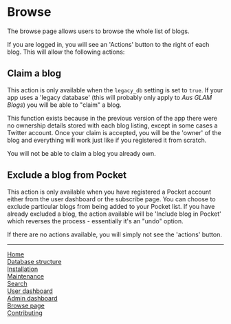 # Browse

The browse page allows users to browse the whole list of blogs.

If you are logged in, you will see an 'Actions' button to the right of each blog. This will allow the following actions:

## Claim a blog

This action is only available when the `legacy_db` setting is set to `true`. If your app uses a 'legacy database' (this will probably only apply to _Aus GLAM Blogs_) you will be able to "claim" a blog. 

This function exists because in the previous version of the app there were no ownership details stored with each blog listing, except in some cases a Twitter account. Once your claim is accepted, you will be the 'owner' of the blog and everything will work just like if you registered it from scratch. 

You will not be able to claim a blog you already own.

## Exclude a blog from Pocket

This action is only available when you have registered a Pocket account either from the user dashboard or the subscribe page. You can choose to exclude particular blogs from being added to your Pocket list. If you have already excluded a blog, the action available will be 'Include blog in Pocket' which reverses the process - essentially it's an "undo" option.

If there are no actions available, you will simply not see the 'actions' button.

---
[Home](/README.md)  
[Database structure](database.md)  
[Installation](installation.md)  
[Maintenance](maintenance.md)  
[Search](search.md)  
[User dashboard](dashboard.md)  
[Admin dashboard](admin.md)  
[Browse page](browse.md)  
[Contributing](docs/contributing.md)  